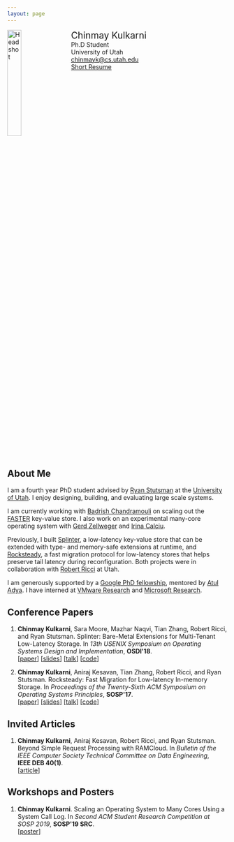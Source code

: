 ```yaml
---
layout: page
---
```


<div style="width: 100%; display: inline-block;">
<img src="{{ site.baseurl }}/public/02BDF0E1-58FF-4ABF-BCCE-3301084B362B.jpeg" alt="Headshot" width="25%" style="float: left;"/>
<div style="float: left; padding-left: 20px;">
<span style="font-size: 150%;">Chinmay Kulkarni</span><br>
Ph.D Student<br>
University of Utah<br>
<a href="mailto:chinmayk@cs.utah.edu">chinmayk@cs.utah.edu</a><br>
<a href="https://chinkulkarni.github.io/public/chinmay_cv_research.pdf">Short Resume</a>
</div>
</div>

<p></p>

## About Me

I am a fourth year PhD student advised by [Ryan Stutsman](http://rstutsman.github.io/) at
the [University of Utah](http://www.cs.utah.edu/). I enjoy designing, building, and evaluating large scale systems.

I am currently working with [Badrish Chandramouli](http://badrish.net/) on scaling out the
[FASTER](https://microsoft.github.io/FASTER/) key-value store. I also work on an experimental
many-core operating system with [Gerd Zellweger](https://www.linkedin.com/in/gerdzellweger)
and [Irina Calciu](https://cs.brown.edu/people/irina/).

Previously, I built [Splinter](http://utah.systems/projects/kulkarni_splinter), a low-latency key-value store that can be extended with type- and memory-safe extensions at runtime, and [Rocksteady](http://utah.systems/projects/kulkarni_rocksteady), a fast migration protocol for low-latency stores that helps preserve tail latency during reconfiguration. Both projects were in collaboration with [Robert Ricci](http://ricci.io/) at Utah.

I am generously supported by a [Google PhD fellowship](https://ai.googleblog.com/2019/09/announcement-of-2019-fellowship.html), mentored by [Atul Adya](https://ai.google/research/people/AtulAdya). I have interned at [VMware Research](https://research.vmware.com/) and [Microsoft Research](https://www.microsoft.com/en-us/research/?from=http%3A%2F%2Fresearch.microsoft.com%2F).

## Conference Papers

1. **Chinmay Kulkarni**, Sara Moore, Mazhar Naqvi, Tian Zhang, Robert Ricci, and Ryan Stutsman.
   Splinter: Bare-Metal Extensions for Multi-Tenant Low-Latency Storage.
   In *13th USENIX Symposium on Operating Systems Design and Implementation*, **OSDI'18**.<br>
   [[paper](https://chinkulkarni.github.io/public/osdi18-kulkarni.pdf)]
   [[slides](https://chinkulkarni.github.io/public/splinter.pdf)]
   [[talk](https://www.usenix.org/conference/osdi18/presentation/kulkarni)]
   [[code](https://github.com/utah-scs/Sandstorm)]

2. **Chinmay Kulkarni**, Aniraj Kesavan, Tian Zhang, Robert Ricci, and Ryan Stutsman.
   Rocksteady: Fast Migration for Low-latency In-memory Storage.
   In *Proceedings of the Twenty-Sixth ACM Symposium on Operating Systems Principles*, **SOSP'17**.<br>
   [[paper](https://dl.acm.org/authorize?N659115)]
   [[slides](https://chinkulkarni.github.io/public/rocksteady.pdf)]
   [[talk](https://www.youtube.com/watch?v=FW8AkWee6Qo)]
   [[code](https://github.com/utah-scs/RAMCloud/tree/rocksteady-sosp2017)]

## Invited Articles

1. **Chinmay Kulkarni**, Aniraj Kesavan, Robert Ricci, and Ryan Stutsman.
   Beyond Simple Request Processing with RAMCloud.
   In *Bulletin of the IEEE Computer Society Technical Committee on Data Engineering*,<br> **IEEE DEB 40(1)**.<br>
   [[article](https://chinkulkarni.github.io/public/deb-2017.pdf)]

## Workshops and Posters

1. **Chinmay Kulkarni**.
   Scaling an Operating System to Many Cores Using a System Call Log.
   In *Second ACM Student Research Competition at SOSP 2019*, **SOSP'19 SRC**.<br>
   [[poster](https://chinkulkarni.github.io/public/bespin-sosp.pdf)]
